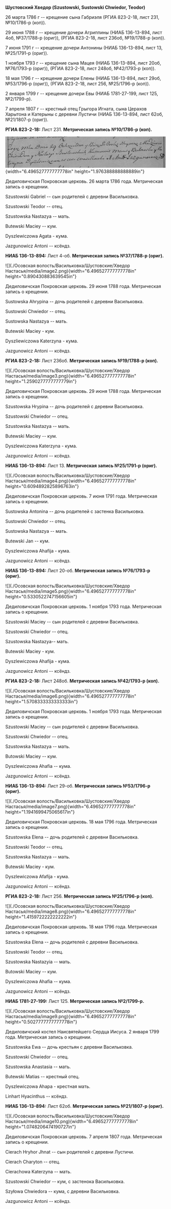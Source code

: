 **Шустовский Хведор (Szustowski, Sustowski Chwiedor, Teodor)**

26 марта 1786 г -- крещение сына Габриэля (РГИА 823-2-18, лист 231,
№10/1786-р (коп)).

29 июня 1788 г -- крещение дочери Агриппины (НИАБ 136-13-894, лист 4об,
№37/1788-р (ориг)), (РГИА 823-2-18, лист 236об, №19/1788-р (коп)).

7 июня 1791 г -- крещение дочери Антонины (НИАБ 136-13-894, лист 13,
№25/1791-р (ориг)).

1 ноября 1793 г -- крещение сына Мацея (НИАБ 136-13-894, лист 20об,
№76/1793-р (ориг)), (РГИА 823-2-18, лист 248об, №42/1793-р (коп)).

18 мая 1796 г -- крещение дочери Елены (НИАБ 136-13-894, лист 29об,
№53/1796-р (ориг)), (РГИА 823-2-18, лист 256, №25/1796-р (коп)).

2 января 1799 г -- крещение дочери Евы (НИАБ 1781-27-199, лист 125,
№2/1799-р).

7 апреля 1807 г -- крестный отец Грыгора Игната, сына Церахов Харытона и
Катерыны с деревни Лустичи (НИАБ 136-13-894, лист 62об, №21/1807-р
(ориг)).

**РГИА 823-2-18:** Лист 231. **Метрическая запись №10/1786-р (коп).**

![](./media/8f37a389b881d0e8ed46d673c3a1981f5c2b7c87.png){width="6.496527777777778in"
height="1.976388888888889in"}

Дедиловичская Покровская церковь. 26 марта 1786 года. Метрическая запись
о крещении.

Szustowski Gabriel -- сын родителей с деревни Васильковка.

Szustowski Teodor -- отец.

Szustowska Nastazya -- мать.

Butewski Maciey -- кум.

Dyszlewiczowa Agata - кума.

Jazgunowicz Antoni -- ксёндз.

**НИАБ 136-13-894:** Лист 4-об. **Метрическая запись №37/1788-р
(ориг).**

![](./Осовская волость/Васильковка/Шустовские/Хведор Настасья/media/image2.png){width="6.496527777777778in"
height="0.890430883639545in"}

Дедиловичская Покровская церковь. 29 июня 1788 года. Метрическая запись
о крещении.

Sustowska Ahrypina -- дочь родителей с деревни Васильковка.

Sustowski Chwiedor -- отец.

Sustowska Nastazya -- мать.

Butewski Maciey - кум.

Dyszliewiczowa Katerzyna - кума.

Jazgunowicz Antoni -- ксёндз.

**РГИА 823-2-18:** Лист 236об. **Метрическая запись №19/1788-р (коп).**

![](./Осовская волость/Васильковка/Шустовские/Хведор Настасья/media/image3.png){width="6.496527777777778in"
height="1.2590277777777779in"}

Дедиловичская Покровская церковь. 29 июня 1788 года. Метрическая запись
о крещении.

Szustowska Hrypina -- дочь родителей с деревни Васильковка.

Szustowski Chwiedor -- отец.

Szustowska Nastazya -- мать.

Butewski Maciey -- кум.

Dyszlewiczowa Katerzyna - кума.

Jazgunowicz Antoni -- ксёндз.

**НИАБ 136-13-894:** Лист 13. **Метрическая запись №25/1791-р (ориг).**

![](./Осовская волость/Васильковка/Шустовские/Хведор Настасья/media/image4.png){width="6.496527777777778in"
height="0.6094892825896763in"}

Дедиловичская Покровская церковь. 7 июня 1791 года. Метрическая запись о
крещении.

Sustowska Antonina -- дочь родителей с застенка Васильковка.

Sustowski Chwiedor -- отец.

Sustowska Nastazya -- мать.

Butewski Jan -- кум.

Dyszlewiczowa Ahafija - кума.

Jazgunowicz Antoni -- ксёндз.

**НИАБ 136-13-894:** Лист 20-об. **Метрическая запись №76/1793-р
(ориг).**

![](./Осовская волость/Васильковка/Шустовские/Хведор Настасья/media/image5.png){width="6.496527777777778in"
height="0.5330522747156605in"}

Дедиловичская Покровская церковь. 1 ноября 1793 года. Метрическая запись
о крещении.

Szustowski Maciey -- сын родителей с деревни Васильковка.

Szustowski Chwiedor -- отец.

Szustowska Nastazya-- мать.

Butewski Maciey - кум.

Dyszlewiczowa Ahafija - кума.

Jazgunowicz Antoni -- ксёндз.

**РГИА 823-2-18:** Лист 248об. **Метрическая запись №42/1793-р (коп).**

![](./Осовская волость/Васильковка/Шустовские/Хведор Настасья/media/image6.png){width="6.496527777777778in"
height="1.5708333333333333in"}

Дедиловичская Покровская церковь. 1 ноября 1793 года. Метрическая запись
о крещении.

Szustowski Maciey -- сын родителей с деревни Васильковка.

Szustowski Chwiedor -- отец.

Szustowska Nastazya -- мать.

Butowski Maciey -- кум.

Dyszlewiczowa Ahafia -- кума.

Jazgunowicz Antoni -- ксёндз.

**НИАБ 136-13-894:** Лист 29-об. **Метрическая запись №53/1796-р
(ориг).**

![](./Осовская волость/Васильковка/Шустовские/Хведор Настасья/media/image7.png){width="6.496527777777778in"
height="1.1941699475065617in"}

Дедиловичская Покровская церковь. 18 мая 1796 года. Метрическая запись о
крещении.

Szustowska Elena -- дочь родителей с деревни Васильковка.

Szustowski Teodor -- отец.

Szustowska Nastazya -- мать.

Butewski Maciey - кум.

Dyszlewiczowa Afafija - кума.

Jazgunowicz Antoni -- ксёндз.

**РГИА 823-2-18:** Лист 256. **Метрическая запись №25/1796-р (коп).**

![](./Осовская волость/Васильковка/Шустовские/Хведор Настасья/media/image8.png){width="6.496527777777778in"
height="1.4159722222222222in"}

Дедиловичская Покровская церковь. 18 мая 1796 года. Метрическая запись о
крещении.

Szustowska Elena -- дочь родителей с деревни Васильковка.

Szustowski Teodor -- отец.

Szustowska Nastazyia -- мать.

Butowski Maciey -- кум.

Dyszlewiczowa Ahafia -- кума.

Jazgunowicz Antoni -- ксёндз.

**НИАБ 1781-27-199:** Лист 125. **Метрическая запись №2/1799-р.**

![](./Осовская волость/Васильковка/Шустовские/Хведор Настасья/media/image9.png){width="6.496527777777778in"
height="0.5027777777777778in"}

Дедиловичский костел Наисвятейшего Сердца Иисуса. 2 января 1799 года.
Метрическая запись о крещении.

Szustowska Ewa -- дочь крестьян с деревни Васильковка.

Szustowski Chwiedor -- отец.

Szustowska Anastasia -- мать.

Butewski Matias -- крестный отец.

Dyszlewiczowa Ahapa - крестная мать.

Linhart Hyacinthus -- ксёндз.

**НИАБ 136-13-894:** Лист 62об. **Метрическая запись №21/1807-р
(ориг).**

![](./Осовская волость/Васильковка/Шустовские/Хведор Настасья/media/image10.png){width="6.496527777777778in"
height="1.0748206474190727in"}

Дедиловичская Покровская церковь. 7 апреля 1807 года. Метрическая запись
о крещении.

Cierach Hryhor Jhnat -- сын родителей с деревни Лустичи.

Cierach Charyton -- отец.

Cierachowa Katerzyna -- мать.

Szustowski Chwiedor -- кум, с застенока Васильковка.

Szyłowa Chwiedora -- кума, с деревни Васильковка.

Jazgunowicz Antoni -- ксёндз.
